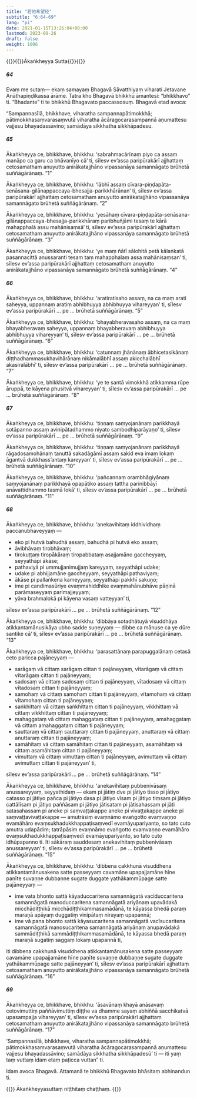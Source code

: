 ```yaml
---
title: "若他希望经"
subtitle: "6:64-69"
lang: "pi"
date: 2021-01-15T13:26:04+08:00
lastmod: 2023-09-26
draft: false
weight: 1006
---
```



{{<subtitle>}}{{<suttalink src="mn6">}}Ākaṅkheyya Sutta{{</suttalink>}}{{</subtitle>}}

##### 64

Evaṃ me sutaṃ— ekaṃ samayaṃ Bhagavā Sāvatthiyaṃ viharati Jetavane Anāthapiṇḍikassa ārāme. Tatra kho Bhagavā bhikkhū āmantesi: “bhikkhavo” ti. “Bhadante” ti te bhikkhū Bhagavato paccassosuṃ. Bhagavā etad avoca:

“Sampannasīlā, bhikkhave, viharatha sampannapātimokkhā; pātimokkhasaṃvarasaṃvutā viharatha ācāragocarasampannā aṇumattesu vajjesu bhayadassāvino; samādāya sikkhatha sikkhāpadesu.

##### 65

Ākaṅkheyya ce, bhikkhave, bhikkhu: ‘sabrahmacārīnaṃ piyo ca assaṃ manāpo ca garu ca bhāvanīyo cā’ ti, sīlesv ev’assa paripūrakārī ajjhattaṃ cetosamatham anuyutto anirākatajjhāno vipassanāya samannāgato brūhetā suññāgārānaṃ. <q>1</q>

Ākaṅkheyya ce, bhikkhave, bhikkhu: ‘lābhī assaṃ cīvara-piṇḍapāta-senāsana-gilānappaccaya-bhesajja-parikkhārānan’ ti, sīlesv ev’assa paripūrakārī ajjhattaṃ cetosamatham anuyutto anirākatajjhāno vipassanāya samannāgato brūhetā suññāgārānaṃ. <q>2</q>

Ākaṅkheyya ce, bhikkhave, bhikkhu: ‘yesāhaṃ cīvara-piṇḍapāta-senāsana-gilānappaccaya-bhesajja-parikkhāraṃ paribhuñjāmi tesaṃ te kārā mahapphalā assu mahānisaṃsā’ ti, sīlesv ev’assa paripūrakārī ajjhattaṃ cetosamatham anuyutto anirākatajjhāno vipassanāya samannāgato brūhetā suññāgārānaṃ. <q>3</q>

Ākaṅkheyya ce, bhikkhave, bhikkhu: ‘ye maṃ ñātī sālohitā petā kālaṅkatā pasannacittā anussaranti tesaṃ taṃ mahapphalaṃ assa mahānisaṃsan’ ti, sīlesv ev’assa paripūrakārī ajjhattaṃ cetosamatham anuyutto anirākatajjhāno vipassanāya samannāgato brūhetā suññāgārānaṃ. <q>4</q>

##### 66

Ākaṅkheyya ce, bhikkhave, bhikkhu: ‘aratiratisaho assaṃ, na ca maṃ arati saheyya, uppannaṃ aratiṃ abhibhuyya abhibhuyya vihareyyan’ ti, sīlesv ev’assa paripūrakārī … pe … brūhetā suññāgārānaṃ. <q>5</q>

Ākaṅkheyya ce, bhikkhave, bhikkhu: ‘bhayabheravasaho assaṃ, na ca maṃ bhayabheravaṃ saheyya, uppannaṃ bhayabheravaṃ abhibhuyya abhibhuyya vihareyyan’ ti, sīlesv ev’assa paripūrakārī … pe … brūhetā suññāgārānaṃ. <q>6</q>

Ākaṅkheyya ce, bhikkhave, bhikkhu: ‘catunnaṃ jhānānaṃ ābhicetasikānaṃ diṭṭhadhammasukhavihārānaṃ nikāmalābhī assaṃ akicchalābhī akasiralābhī’ ti, sīlesv ev’assa paripūrakārī … pe … brūhetā suññāgārānaṃ. <q>7</q>

Ākaṅkheyya ce, bhikkhave, bhikkhu: ‘ye te santā vimokkhā atikkamma rūpe āruppā, te kāyena phusitvā vihareyyan’ ti, sīlesv ev’assa paripūrakārī … pe … brūhetā suññāgārānaṃ. <q>8</q>

##### 67

Ākaṅkheyya ce, bhikkhave, bhikkhu: ‘tiṇṇaṃ saṃyojanānaṃ parikkhayā sotāpanno assaṃ avinipātadhammo niyato sambodhiparāyaṇo’ ti, sīlesv ev’assa paripūrakārī … pe … brūhetā suññāgārānaṃ. <q>9</q>

Ākaṅkheyya ce, bhikkhave, bhikkhu: ‘tiṇṇaṃ saṃyojanānaṃ parikkhayā rāgadosamohānaṃ tanuttā sakadāgāmī assaṃ sakid eva imaṃ lokaṃ āgantvā dukkhass’antaṃ kareyyan’ ti, sīlesv ev’assa paripūrakārī … pe … brūhetā suññāgārānaṃ. <q>10</q>

Ākaṅkheyya ce, bhikkhave, bhikkhu: ‘pañcannaṃ orambhāgiyānaṃ saṃyojanānaṃ parikkhayā opapātiko assaṃ tattha parinibbāyī anāvattidhammo tasmā lokā’ ti, sīlesv ev’assa paripūrakārī … pe … brūhetā suññāgārānaṃ. <q>11</q>

##### 68

Ākaṅkheyya ce, bhikkhave, bhikkhu: ‘anekavihitaṃ iddhividhaṃ paccanubhaveyyaṃ —

- eko pi hutvā bahudhā assaṃ, bahudhā pi hutvā eko assaṃ;
- āvibhāvaṃ tirobhāvaṃ;
- tirokuṭṭaṃ tiropākāraṃ tiropabbataṃ asajjamāno gaccheyyaṃ, seyyathāpi ākāse;
- pathaviyā pi ummujjanimujjaṃ kareyyaṃ, seyyathāpi udake;
- udake pi abhijjamāne gaccheyyaṃ, seyyathāpi pathaviyaṃ;
- ākāse pi pallaṅkena kameyyaṃ, seyyathāpi pakkhī sakuṇo;
- ime pi candimasūriye evaṃmahiddhike evaṃmahānubhāve pāṇinā parāmaseyyaṃ parimajjeyyaṃ;
- yāva brahmalokā pi kāyena vasaṃ vatteyyan’ ti,

sīlesv ev’assa paripūrakārī … pe … brūhetā suññāgārānaṃ. <q>12</q>

Ākaṅkheyya ce, bhikkhave, bhikkhu: ‘dibbāya sotadhātuyā visuddhāya atikkantamānusikāya ubho sadde suṇeyyaṃ — dibbe ca mānuse ca ye dūre santike cā’ ti, sīlesv ev’assa paripūrakārī … pe … brūhetā suññāgārānaṃ. <q>13</q>

Ākaṅkheyya ce, bhikkhave, bhikkhu: ‘parasattānaṃ parapuggalānaṃ cetasā ceto paricca pajāneyyaṃ —

- sarāgaṃ vā cittaṃ sarāgaṃ cittan ti pajāneyyaṃ, vītarāgaṃ vā cittaṃ vītarāgaṃ cittan ti pajāneyyaṃ;
- sadosaṃ vā cittaṃ sadosaṃ cittan ti pajāneyyaṃ, vītadosaṃ vā cittaṃ vītadosaṃ cittan ti pajāneyyaṃ;
- samohaṃ vā cittaṃ samohaṃ cittan ti pajāneyyaṃ, vītamohaṃ vā cittaṃ vītamohaṃ cittan ti pajāneyyaṃ;
- saṅkhittaṃ vā cittaṃ saṅkhittaṃ cittan ti pajāneyyaṃ, vikkhittaṃ vā cittaṃ vikkhittaṃ cittan ti pajāneyyaṃ;
- mahaggataṃ vā cittaṃ mahaggataṃ cittan ti pajāneyyaṃ, amahaggataṃ vā cittaṃ amahaggataṃ cittan ti pajāneyyaṃ;
- sauttaraṃ vā cittaṃ sauttaraṃ cittan ti pajāneyyaṃ, anuttaraṃ vā cittaṃ anuttaraṃ cittan ti pajāneyyaṃ;
- samāhitaṃ vā cittaṃ samāhitaṃ cittan ti pajāneyyaṃ, asamāhitaṃ vā cittaṃ asamāhitaṃ cittan ti pajāneyyaṃ;
- vimuttaṃ vā cittaṃ vimuttaṃ cittan ti pajāneyyaṃ, avimuttaṃ vā cittaṃ avimuttaṃ cittan ti pajāneyyan’ ti,

sīlesv ev’assa paripūrakārī … pe … brūhetā suññāgārānaṃ. <q>14</q>

Ākaṅkheyya ce, bhikkhave, bhikkhu: ‘anekavihitaṃ pubbenivāsaṃ anussareyyaṃ, seyyathidaṃ — ekam pi jātiṃ dve pi jātiyo tisso pi jātiyo catasso pi jātiyo pañca pi jātiyo dasa pi jātiyo vīsam pi jātiyo tiṃsam pi jātiyo cattālīsam pi jātiyo paññāsam pi jātiyo jātisatam pi jātisahassam pi jāti satasahassam pi aneke pi saṃvaṭṭakappe aneke pi vivaṭṭakappe aneke pi saṃvaṭṭavivaṭṭakappe — amutrāsiṃ evaṃnāmo evaṅgotto evaṃvaṇṇo evamāhāro evaṃsukhadukkhappaṭisaṃvedī evamāyupariyanto, so tato cuto amutra udapādiṃ; tatrāpāsiṃ evaṃnāmo evaṅgotto evaṃvaṇṇo evamāhāro evaṃsukhadukkhappaṭisaṃvedī evamāyupariyanto, so tato cuto idhūpapanno ti. Iti sākāraṃ sauddesaṃ anekavihitaṃ pubbenivāsaṃ anussareyyan’ ti, sīlesv ev’assa paripūrakārī … pe … brūhetā suññāgārānaṃ. <q>15</q>

Ākaṅkheyya ce, bhikkhave, bhikkhu: ‘dibbena cakkhunā visuddhena atikkantamānusakena satte passeyyaṃ cavamāne upapajjamāne hīne paṇīte suvaṇṇe dubbaṇṇe sugate duggate yathākammūpage satte pajāneyyaṃ —

- ime vata bhonto sattā kāyaduccaritena samannāgatā vacīduccaritena samannāgatā manoduccaritena samannāgatā ariyānaṃ upavādakā micchādiṭṭhikā micchādiṭṭhikammasamādānā, te kāyassa bhedā paraṃ maraṇā apāyaṃ duggatiṃ vinipātaṃ nirayaṃ upapannā;
- ime vā pana bhonto sattā kāyasucaritena samannāgatā vacīsucaritena samannāgatā manosucaritena samannāgatā ariyānaṃ anupavādakā sammādiṭṭhikā sammādiṭṭhikammasamādānā, te kāyassa bhedā paraṃ maraṇā sugatiṃ saggaṃ lokaṃ upapannā ti,

iti dibbena cakkhunā visuddhena atikkantamānusakena satte passeyyaṃ cavamāne upapajjamāne hīne paṇīte suvaṇṇe dubbaṇṇe sugate duggate yathākammūpage satte pajāneyyan’ ti, sīlesv ev’assa paripūrakārī ajjhattaṃ cetosamatham anuyutto anirākatajjhāno vipassanāya samannāgato brūhetā suññāgārānaṃ. <q>16</q>

##### 69

Ākaṅkheyya ce, bhikkhave, bhikkhu: ‘āsavānaṃ khayā anāsavaṃ cetovimuttiṃ paññāvimuttiṃ diṭṭhe va dhamme sayaṃ abhiññā sacchikatvā upasampajja vihareyyan’ ti, sīlesv ev’assa paripūrakārī ajjhattaṃ cetosamatham anuyutto anirākatajjhāno vipassanāya samannāgato brūhetā suññāgārānaṃ. <q>17</q>

‘Sampannasīlā, bhikkhave, viharatha sampannapātimokkhā; pātimokkhasaṃvarasaṃvutā viharatha ācāragocarasampannā aṇumattesu vajjesu bhayadassāvino; samādāya sikkhatha sikkhāpadesū’ ti — iti yaṃ taṃ vuttaṃ idam etaṃ paṭicca vuttan” ti.

Idam avoca Bhagavā. Attamanā te bhikkhū Bhagavato bhāsitaṃ abhinandun ti.

{{<eof>}}
    Ākaṅkheyyasuttaṃ niṭṭhitaṃ chaṭṭhaṃ.
{{</eof>}}
